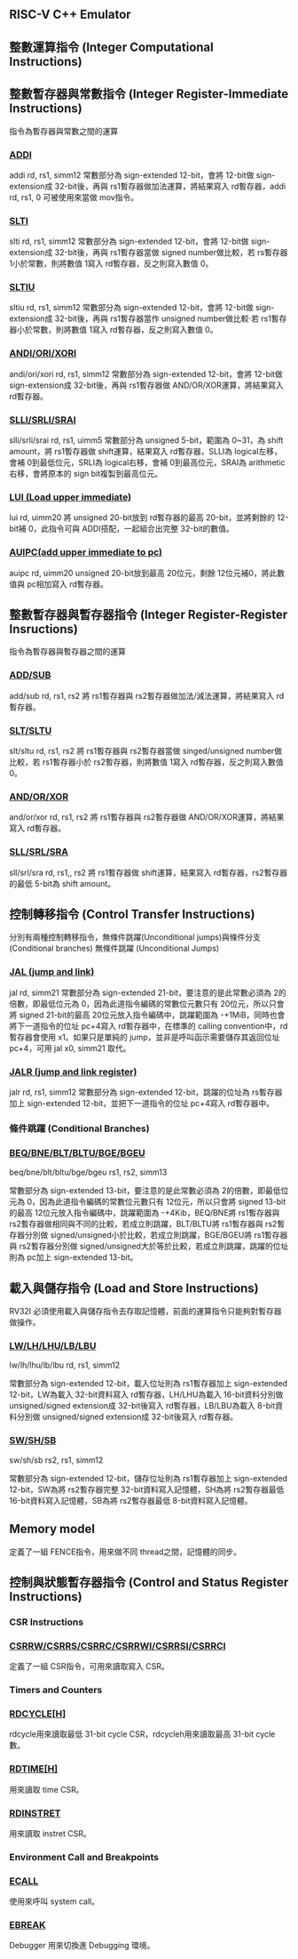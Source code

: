 ## RISC-V C++ Emulator

## 整數運算指令 (Integer Computational Instructions)


## 整數暫存器與常數指令 (Integer Register-Immediate Instructions)
指令為暫存器與常數之間的運算

### [ADDI](https://github.com/Anderson991288/RISC-V-Instruction-Emulation/blob/main/ADDI/README.md)

addi rd, rs1, simm12
常數部分為 sign-extended 12-bit，會將 12-bit做 sign-extension成 32-bit後，再與 rs1暫存器做加法運算，將結果寫入 rd暫存器，addi rd, rs1, 0 可被使用來當做 mov指令。

### [SLTI](https://github.com/Anderson991288/RISC-V-Instruction-Emulation/blob/main/SLTI/README.md)

slti rd, rs1, simm12
常數部分為 sign-extended 12-bit，會將 12-bit做 sign-extension成 32-bit後，再與 rs1暫存器當做 signed number做比較，若 rs暫存器1小於常數，則將數值 1寫入 rd暫存器，反之則寫入數值 0。

### [SLTIU](https://github.com/Anderson991288/RISC-V-Instruction-Emulation/blob/main/SLTIU/README.md)

sltiu rd, rs1, simm12
常數部分為 sign-extended 12-bit，會將 12-bit做 sign-extension成 32-bit後，再與 rs1暫存器當作 unsigned number做比較·若 rs1暫存器小於常數，則將數值 1寫入 rd暫存器，反之則寫入數值 0。

### [ANDI/ORI/XORI](https://github.com/Anderson991288/RISC-V-Instruction-Emulation/blob/main/ANDI%20ORI%20XORI/README.md)

andi/ori/xori rd, rs1, simm12
常數部分為 sign-extended 12-bit，會將 12-bit做 sign-extension成 32-bit後，再與 rs1暫存器做 AND/OR/XOR運算，將結果寫入 rd暫存器。

### [SLLI/SRLI/SRAI](https://github.com/Anderson991288/RISC-V-Instruction-Emulation/blob/main/SLI%20SRLI%20SRAI/README.md)

slli/srli/srai rd, rs1, uimm5
常數部分為 unsigned 5-bit，範圍為 0~31，為 shift amount，將 rs1暫存器做 shift運算，結果寫入 rd暫存器，SLLI為 logical左移，會補 0到最低位元，SRLI為 logical右移，會補 0到最高位元，SRAI為 arithmetic右移，會將原本的 sign bit複製到最高位元。

### [LUI (Load upper immediate)](https://github.com/Anderson991288/RISC-V-Instruction-Emulation/blob/main/LUI%20(Load%20upper%20immediate)/README.md)

lui rd, uimm20
將 unsigned 20-bit放到 rd暫存器的最高 20-bit，並將剩餘的 12-bit補 0，此指令可與 ADDI搭配，一起組合出完整 32-bit的數值。


### [AUIPC(add upper immediate to pc)](https://github.com/Anderson991288/RISC-V-Instruction-Emulation/tree/main/AUIPC(add%20upper%20immediate%20to%20pc))

auipc rd, uimm20
unsigned 20-bit放到最高 20位元，剩餘 12位元補0，將此數值與 pc相加寫入 rd暫存器。


## 整數暫存器與暫存器指令 (Integer Register-Register Insructions)
指令為暫存器與暫存器之間的運算

### [ADD/SUB](https://github.com/Anderson991288/RISC-V-Instruction-Emulation/blob/main/ADD%20SUB/README.md)

add/sub rd, rs1, rs2
將 rs1暫存器與 rs2暫存器做加法/減法運算，將結果寫入 rd暫存器。

### [SLT/SLTU](https://github.com/Anderson991288/RISC-V-Instruction-Emulation/blob/main/SLT%20SLTU/README.md)
slt/sltu rd, rs1, rs2
將 rs1暫存器與 rs2暫存器當做 singed/unsigned number做比較，若 rs1暫存器小於 rs2暫存器，則將數值 1寫入 rd暫存器，反之則寫入數值 0。

### [AND/OR/XOR](https://github.com/Anderson991288/RISC-V-Instruction-Emulation/blob/main/AND%20OR%20XOR/README.md)
and/or/xor rd, rs1, rs2
將 rs1暫存器與 rs2暫存器做 AND/OR/XOR運算，將結果寫入 rd暫存器。

### [SLL/SRL/SRA](https://github.com/Anderson991288/RISC-V-Instruction-Emulation/blob/main/SLL%20SRL%20SRA/README.md)
sll/srl/sra rd, rs1,, rs2
將 rs1暫存器做 shift運算，結果寫入 rd暫存器，rs2暫存器的最低 5-bit為 shift amount。


## 控制轉移指令 (Control Transfer Instructions)

分別有兩種控制轉移指令，無條件跳躍(Unconditional jumps)與條件分支(Conditional branches)
無條件跳躍 (Unconditional Jumps)

### [JAL (jump and link)](https://github.com/Anderson991288/RISC-V-Instruction-Emulation/blob/main/JAL/README.md)
jal rd, simm21
常數部分為 sign-extended 21-bit，要注意的是此常數必須為 2的倍數，即最低位元為 0，因為此道指令編碼的常數位元數只有 20位元，所以只會將 signed 21-bit的最高 20位元放入指令編碼中，跳躍範圍為 -+1MiB，同時也會將下一道指令的位址 pc+4寫入 rd暫存器中，在標準的 calling convention中，rd暫存器會使用 x1。如果只是單純的 jump，並非是呼叫函示需要儲存其返回位址 pc+4，可用 jal x0, simm21 取代。


### [JALR (jump and link register)](https://github.com/Anderson991288/RISC-V-Instruction-Emulation/blob/main/JALR/README.md)
jalr rd, rs1, simm12
常數部分為 sign-extended 12-bit，跳躍的位址為 rs暫存器加上 sign-extended 12-bit，並把下一道指令的位址 pc+4寫入 rd暫存器中。

### 條件跳躍 (Conditional Branches)

### [BEQ/BNE/BLT/BLTU/BGE/BGEU](https://github.com/Anderson991288/RISC-V-Instruction-Emulation/blob/main/BEQ%20BNE%20BLT%20BLTU%20BGE%20BGUE/README.md)
beq/bne/blt/bltu/bge/bgeu rs1, rs2, simm13

常數部分為 sign-extended 13-bit，要注意的是此常數必須為 2的倍數，即最低位元為 0，因為此道指令編碼的常數位元數只有 12位元，所以只會將 signed 13-bit的最高 12位元放入指令編碼中，跳躍範圍為 -+4Kib，BEQ/BNE將 rs1暫存器與 rs2暫存器做相同與不同的比較，若成立則跳躍，BLT/BLTU將 rs1暫存器與 rs2暫存器分別做 signed/unsigned小於比較，若成立則跳躍，BGE/BGEU將 rs1暫存器與 rs2暫存器分別做 signed/unsigned大於等於比較，若成立則跳躍，跳躍的位址則為 pc加上 sign-extended 13-bit。


## 載入與儲存指令 (Load and Store Instructions)
RV32I 必須使用載入與儲存指令去存取記憶體，前面的運算指令只能夠對暫存器做操作。

### [LW/LH/LHU/LB/LBU](https://github.com/Anderson991288/RISC-V-Instruction-Emulation/blob/main/LW%20LH%20LHU%20LB%20LBU/README.md)
lw/lh/lhu/lb/lbu rd, rs1, simm12

常數部分為 sign-extended 12-bit，載入位址則為 rs1暫存器加上 sign-extended 12-bit，LW為載入 32-bit資料寫入 rd暫存器，LH/LHU為載入 16-bit資料分別做 unsigned/signed extension成 32-bit後寫入 rd暫存器，LB/LBU為載入 8-bit資料分別做 unsigned/signed extension成 32-bit後寫入 rd暫存器。

### [SW/SH/SB](https://github.com/Anderson991288/RISC-V-Instruction-Emulation/blob/main/SW%20SH%20SB/README.md)
sw/sh/sb rs2, rs1, simm12

常數部分為 sign-extended 12-bit，儲存位址則為 rs1暫存器加上 sign-extended 12-bit，SW為將 rs2暫存器完整 32-bit資料寫入記憶體，SH為將 rs2暫存器最低 16-bit資料寫入記憶體，SB為將 rs2暫存器最低 8-bit資料寫入記憶體。

## Memory model
定義了一組 FENCE指令，用來做不同 thread之間，記憶體的同步。
## 控制與狀態暫存器指令 (Control and Status Register Instructions)

### CSR Instructions

### [CSRRW/CSRRS/CSRRC/CSRRWI/CSRRSI/CSRRCI]()

定義了一組 CSR指令，可用來讀取寫入 CSR。

### Timers and Counters

### [RDCYCLE[H]]()
rdcycle用來讀取最低 31-bit cycle CSR，rdcycleh用來讀取最高 31-bit cycle數。

### [RDTIME[H]]()
用來讀取 time CSR。

### [RDINSTRET]()
用來讀取 instret CSR。

### Environment Call and Breakpoints

### [ECALL]()
使用來呼叫 system call。

### [EBREAK]()
Debugger 用來切換進 Debugging 環境。

















